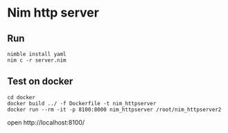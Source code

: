 # Nim http server

## Run

```
nimble install yaml
nim c -r server.nim
```


## Test on docker
```
cd docker
docker build ../ -f Dockerfile -t nim_httpserver
docker run --rm -it -p 8100:8000 nim_httpserver /root/nim_httpserver2
```
open http://localhost:8100/